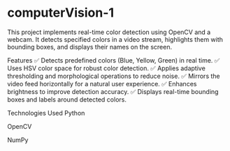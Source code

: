 # computerVision-1
This project implements real-time color detection using OpenCV and a webcam. It detects specified colors in a video stream, highlights them with bounding boxes, and displays their names on the screen.

Features
✅ Detects predefined colors (Blue, Yellow, Green) in real time.
✅ Uses HSV color space for robust color detection.
✅ Applies adaptive thresholding and morphological operations to reduce noise.
✅ Mirrors the video feed horizontally for a natural user experience.
✅ Enhances brightness to improve detection accuracy.
✅ Displays real-time bounding boxes and labels around detected colors.

Technologies Used
Python

OpenCV

NumPy

